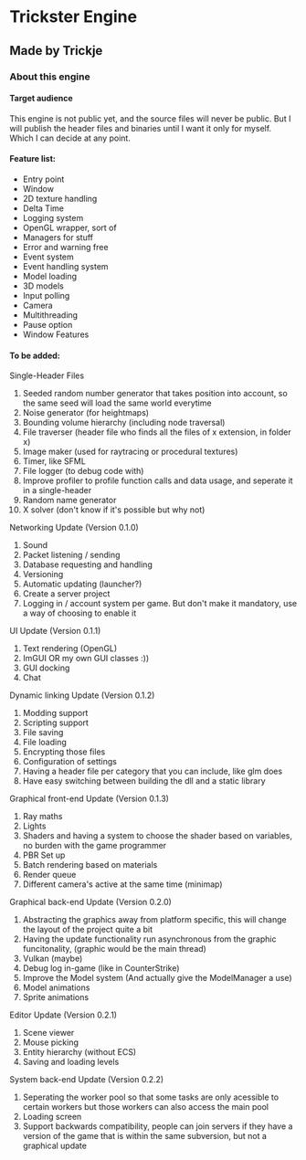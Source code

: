 # Trickster Engine
## Made by Trickje

### About this engine
#### Target audience
This engine is not public yet, and the source files will never be public.
But I will publish the header files and binaries until I want it only for myself.
Which I can decide at any point.


#### Feature list:
- Entry point
- Window
- 2D texture handling
- Delta Time
- Logging system
- OpenGL wrapper, sort of
- Managers for stuff
- Error and warning free
- Event system
- Event handling system
- Model loading
- 3D models
- Input polling
- Camera
- Multithreading
- Pause option
- Window Features


#### To be added:
Single-Header Files
1. Seeded random number generator that takes position into account, so the same seed will load the same world everytime
1. Noise generator (for heightmaps)
1. Bounding volume hierarchy (including node traversal)
1. File traverser (header file who finds all the files of x extension, in folder x)
1. Image maker (used for raytracing or procedural textures)
1. Timer, like SFML
1. File logger (to debug code with)
1. Improve profiler to profile function calls and data usage, and seperate it in a single-header
1. Random name generator
1. X solver (don't know if it's possible but why not)



Networking Update               (Version 0.1.0)
1. Sound
1. Packet listening / sending
1. Database requesting and handling
1. Versioning
1. Automatic updating (launcher?)
1. Create a server project
1. Logging in / account system per game. But don't make it mandatory, use a way of choosing to enable it

UI Update                       (Version 0.1.1)
1. Text rendering (OpenGL)
1. ImGUI OR my own GUI classes :))
1. GUI docking
1. Chat

Dynamic linking Update          (Version 0.1.2)
1. Modding support
1. Scripting support
1. File saving
1. File loading
1. Encrypting those files
1. Configuration of settings
1. Having a header file per category that you can include, like glm does
1. Have easy switching between building the dll and a static library

Graphical front-end Update      (Version 0.1.3)
1. Ray maths
1. Lights
1. Shaders and having a system to choose the shader based on variables, no burden with the game programmer
1. PBR Set up
1. Batch rendering based on materials
1. Render queue
1. Different camera's active at the same time (minimap)

Graphical back-end Update       (Version 0.2.0)
1. Abstracting the graphics away from platform specific, this will change the layout of  the project quite a bit
1. Having the update functionality run asynchronous from the graphic funcitonality, (graphic would be the main thread)
1. Vulkan (maybe)
1. Debug log in-game (like in CounterStrike)
1. Improve the Model system (And actually give the ModelManager a use)
1. Model animations
1. Sprite animations

Editor Update                   (Version 0.2.1)
1. Scene viewer
1. Mouse picking
1. Entity hierarchy (without ECS)
1. Saving and loading levels

System back-end Update          (Version 0.2.2)
1. Seperating the worker pool so that some tasks are only acessible to certain workers but those workers can also access the main pool
1. Loading screen
1. Support backwards compatibility, people can join servers if they have a version of the game that is within the same subversion, but not a graphical update


